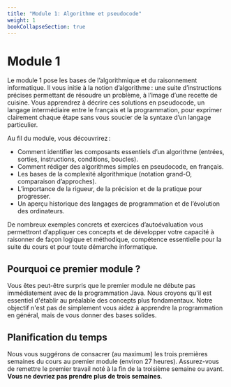 ```yaml
---
title: "Module 1: Algorithme et pseudocode"
weight: 1
bookCollapseSection: true
---
```


# Module 1

Le module 1 pose les bases de l’algorithmique et du raisonnement informatique. Il vous initie à la notion d’algorithme : une suite d’instructions précises permettant de résoudre un problème, à l’image d’une recette de cuisine. Vous apprendrez à décrire ces solutions en pseudocode, un langage intermédiaire entre le français et la programmation, pour exprimer clairement chaque étape sans vous soucier de la syntaxe d’un langage particulier.

Au fil du module, vous découvrirez :

- Comment identifier les composants essentiels d’un algorithme (entrées, sorties, instructions, conditions, boucles).
- Comment rédiger des algorithmes simples en pseudocode, en français.
- Les bases de la complexité algorithmique (notation grand-O, comparaison d’approches).
- L’importance de la rigueur, de la précision et de la pratique pour progresser.
- Un aperçu historique des langages de programmation et de l’évolution des ordinateurs.

De nombreux exemples concrets et exercices d’autoévaluation vous permettront d’appliquer ces concepts et de développer votre capacité à raisonner de façon logique et méthodique, compétence essentielle pour la suite du cours et pour toute démarche informatique.

## Pourquoi ce premier module ?

Vous êtes peut-être surpris que le premier module ne débute pas immédiatement avec de la programmation Java. Nous croyons
qu'il est essentiel d'établir au préalable des concepts plus fondamentaux. Notre objectif n'est pas de simplement vous
aidez à apprendre la programmation en général, mais de vous donner des bases solides.


## Planification du temps

Nous vous suggérons de consacrer (au maximum) les trois premières semaines du cours au premier module  (environ 27 heures). 
Assurez-vous de remettre le premier travail noté à la fin de la troisième semaine ou avant. 
**Vous ne devriez pas prendre plus de trois semaines**.